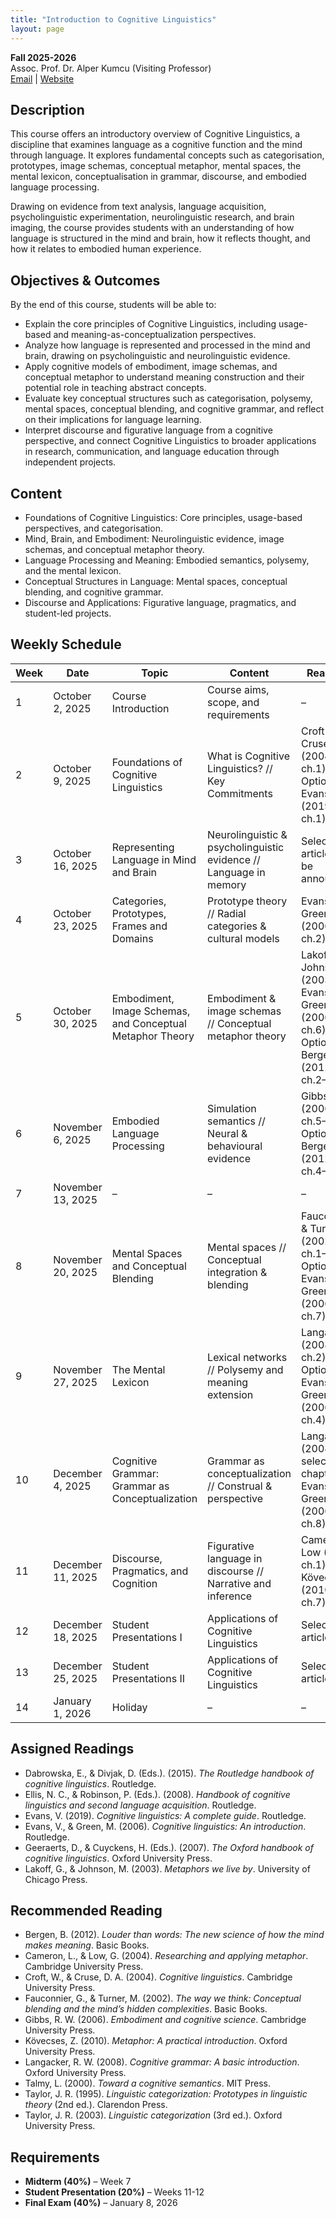 ```yaml
---
title: "Introduction to Cognitive Linguistics"
layout: page
---
```


**Fall 2025-2026**  
Assoc. Prof. Dr. Alper Kumcu (Visiting Professor)  
[Email](mailto:alperkumcu@hacettepe.edu.tr) | [Website](http://alperkumcu.github.io)

## Description

This course offers an introductory overview of Cognitive Linguistics, a discipline that examines language as a cognitive function and the mind through language. It explores fundamental concepts such as categorisation, prototypes, image schemas, conceptual metaphor, mental spaces, the mental lexicon, conceptualisation in grammar, discourse, and embodied language processing.

Drawing on evidence from text analysis, language acquisition, psycholinguistic experimentation, neurolinguistic research, and brain imaging, the course provides students with an understanding of how language is structured in the mind and brain, how it reflects thought, and how it relates to embodied human experience.

##  Objectives & Outcomes

By the end of this course, students will be able to:

- Explain the core principles of Cognitive Linguistics, including usage-based and meaning-as-conceptualization perspectives.
- Analyze how language is represented and processed in the mind and brain, drawing on psycholinguistic and neurolinguistic evidence.
- Apply cognitive models of embodiment, image schemas, and conceptual metaphor to understand meaning construction and their potential role in teaching abstract concepts.
- Evaluate key conceptual structures such as categorisation, polysemy, mental spaces, conceptual blending, and cognitive grammar, and reflect on their implications for language learning.
- Interpret discourse and figurative language from a cognitive perspective, and connect Cognitive Linguistics to broader applications in research, communication, and language education through independent projects.

## Content

- Foundations of Cognitive Linguistics: Core principles, usage-based perspectives, and categorisation.
- Mind, Brain, and Embodiment: Neurolinguistic evidence, image schemas, and conceptual metaphor theory.
- Language Processing and Meaning: Embodied semantics, polysemy, and the mental lexicon.
- Conceptual Structures in Language: Mental spaces, conceptual blending, and cognitive grammar.
- Discourse and Applications: Figurative language, pragmatics, and student-led projects.

## Weekly Schedule

| Week | Date | Topic | Content | Readings | Task |
| --- | --- | --- | --- | --- | --- |
| 1 | October 2, 2025 | Course Introduction | Course aims, scope, and requirements | – | – |
| 2 | October 9, 2025 | Foundations of Cognitive Linguistics | What is Cognitive Linguistics? // Key Commitments | Croft & Cruse (2004, ch.1) Optional: Evans (2019, ch.1) | – |
| 3 | October 16, 2025 | Representing Language in Mind and Brain | Neurolinguistic & psycholinguistic evidence // Language in memory | Selected articles (to be announced) | – | 
| 4 | October 23, 2025 | Categories, Prototypes, Frames and Domains | Prototype theory // Radial categories & cultural models | Evans & Green (2006, ch.2) | – | 
| 5 | October 30, 2025 | Embodiment, Image Schemas, and Conceptual Metaphor Theory | Embodiment & image schemas // Conceptual metaphor theory | Lakoff & Johnson (2003) Evans & Green (2006, ch.6) Optional: Bergen (2012, ch.2–3) | – |
| 6 | November 6, 2025 | Embodied Language Processing | Simulation semantics // Neural & behavioural evidence | Gibbs (2006, ch.5–6) Optional: Bergen (2012, ch.4–5) | – |
| 7 | November 13, 2025 | – | – | – | Midterm |
| 8 | November 20, 2025 | Mental Spaces and Conceptual Blending | Mental spaces // Conceptual integration & blending | Fauconnier & Turner (2002, ch.1–2) Optional: Evans & Green (2006, ch.7) | – |
| 9 | November 27, 2025 | The Mental Lexicon | Lexical networks // Polysemy and meaning extension | Langacker (2008, ch.2) Optional: Evans & Green (2006, ch.4) | – |
| 10 | December 4, 2025 | Cognitive Grammar: Grammar as Conceptualization | Grammar as conceptualization // Construal & perspective | Langacker (2008, selected chapters) Evans & Green (2006, ch.8) | – |
| 11 | December 11, 2025 | Discourse, Pragmatics, and Cognition | Figurative language in discourse // Narrative and inference | Cameron & Low (2004, ch.1) Kövecses (2010, ch.7) | – |
| 12 | December 18, 2025 | Student Presentations I | Applications of Cognitive Linguistics | Selected articles | Student Presentations I |
| 13 | December 25, 2025 | Student Presentations II | Applications of Cognitive Linguistics | Selected articles | Student Presentations II |
| 14 | January 1, 2026 | Holiday | – | – | – |

## Assigned Readings

- Dabrowska, E., & Divjak, D. (Eds.). (2015). *The Routledge handbook of cognitive linguistics*. Routledge.  
- Ellis, N. C., & Robinson, P. (Eds.). (2008). *Handbook of cognitive linguistics and second language acquisition*. Routledge.  
- Evans, V. (2019). *Cognitive linguistics: A complete guide*. Routledge.  
- Evans, V., & Green, M. (2006). *Cognitive linguistics: An introduction*. Routledge.  
- Geeraerts, D., & Cuyckens, H. (Eds.). (2007). *The Oxford handbook of cognitive linguistics*. Oxford University Press.  
- Lakoff, G., & Johnson, M. (2003). *Metaphors we live by*. University of Chicago Press.  

## Recommended Reading

- Bergen, B. (2012). *Louder than words: The new science of how the mind makes meaning*. Basic Books.  
- Cameron, L., & Low, G. (2004). *Researching and applying metaphor*. Cambridge University Press.  
- Croft, W., & Cruse, D. A. (2004). *Cognitive linguistics*. Cambridge University Press.  
- Fauconnier, G., & Turner, M. (2002). *The way we think: Conceptual blending and the mind’s hidden complexities*. Basic Books.  
- Gibbs, R. W. (2006). *Embodiment and cognitive science*. Cambridge University Press.  
- Kövecses, Z. (2010). *Metaphor: A practical introduction*. Oxford University Press.  
- Langacker, R. W. (2008). *Cognitive grammar: A basic introduction*. Oxford University Press.  
- Talmy, L. (2000). *Toward a cognitive semantics*. MIT Press.  
- Taylor, J. R. (1995). *Linguistic categorization: Prototypes in linguistic theory* (2nd ed.). Clarendon Press.  
- Taylor, J. R. (2003). *Linguistic categorization* (3rd ed.). Oxford University Press.  

## Requirements

- **Midterm (40%)** – Week 7  
- **Student Presentation (20%)** – Weeks 11-12  
- **Final Exam (40%)** – January 8, 2026  

